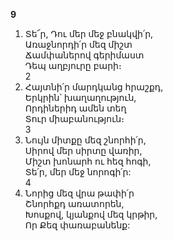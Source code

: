 **9**

1. Տե՜ր, Դու մեր մեջ բնակվի՛ր,\
   Առաջնորդի՛ր մեզ միշտ\
   Ճամփաներով գերիմաստ\
   Դեպ աղբյուրը բարի։\
   2
2. Հայտնի՛ր մարդկանց հրաշքդ,\
   Երկրին՝ խաղաղություն,\
   Որդիներիդ ամեն տեղ\
   Տուր միաբանություն։\
   3
3. Նույն միտքը մեզ շնորհի՛ր,\
   Սիրով մեր սիրտը վառիր,\
   Միշտ խոնարհ ու հեզ հոգի,\
   Տե՛ր, մեր մեջ նորոգի՛ր:\
   4
4. Նորից մեզ վրա թափի՛ր\
   Շնորհքդ առատորեն,\
   Խոսքով, կյանքով մեզ կրթիր,\
   Որ Քեզ փառաբանենք:
